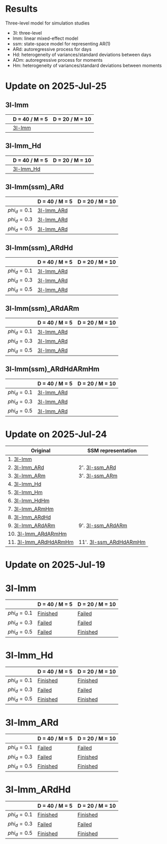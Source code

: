 # Results

Three-level model for simulation studies
- 3l: three-level
- lmm: linear mixed-effect model
- ssm: state-space model for representing AR(1)
- ARd: autoregressive process for days
- Hd: heterogeneity of variances/standard deviations between days
- ADm: autoregressive process for moments
- Hm: heterogeneity of variances/standard deviations between moments


# Update on 2025-Jul-25


## 3l-lmm

|             |D = 40 / M = 5|D = 20 / M = 10|
|-------------|--------------|---------------|
|             |[3l-lmm]()    |[]()|

## 3l-lmm_Hd
|             |D = 40 / M = 5|D = 20 / M = 10|
|-------------|--------------|---------------|
|             |[3l-lmm_Hd]() |[]()|


## 3l-lmm(ssm)_ARd
|             |D = 40 / M = 5|D = 20 / M = 10|
|-------------|--------------|---------------|
|$phi_d = 0.1$|[3l-lmm_ARd]()|[]()|
|$phi_d = 0.3$|[3l-lmm_ARd]()|[]()|
|$phi_d = 0.5$|[3l-lmm_ARd]()|[]()|

## 3l-lmm(ssm)_ARdHd
|             |D = 40 / M = 5|D = 20 / M = 10|
|-------------|--------------|---------------|
|$phi_d = 0.1$|[3l-lmm_ARd]()|[]()|
|$phi_d = 0.3$|[3l-lmm_ARd]()|[]()|
|$phi_d = 0.5$|[3l-lmm_ARd]()|[]()|


## 3l-lmm(ssm)_ARdARm
|             |D = 40 / M = 5|D = 20 / M = 10|
|-------------|--------------|---------------|
|$phi_d = 0.1$|[3l-lmm_ARd]()|[]()|
|$phi_d = 0.3$|[3l-lmm_ARd]()|[]()|
|$phi_d = 0.5$|[3l-lmm_ARd]()|[]()|

## 3l-lmm(ssm)_ARdHdARmHm
|             |D = 40 / M = 5|D = 20 / M = 10|
|-------------|--------------|---------------|
|$phi_d = 0.1$|[3l-lmm_ARd]()|[]()|
|$phi_d = 0.3$|[3l-lmm_ARd]()|[]()|
|$phi_d = 0.5$|[3l-lmm_ARd]()|[]()|


# Update on 2025-Jul-24

| Original | SSM representation |
|----------|--------------------|
|1. [3l-lmm](https://xup6y3ul6.github.io/project2_simulation/results/sim_3l-lmm__N20D20M20Seed20250611_result.html) | |
|2. [3l-lmm_ARd](https://xup6y3ul6.github.io/project2_simulation/results/sim_3l-lmm_ARd_N20D20M20Seed20250611_result.html) | 2'. [3l-ssm_ARd](https://xup6y3ul6.github.io/project2_simulation/results/sim_3l-ssm_ARd_N20D20M20Seed20250611_result.html) | |
|3. [3l-lmm_ARm](https://xup6y3ul6.github.io/project2_simulation/results/sim_3l-lmm_ARm_N20D20M20Seed20250611_result.html) | 3'. [3l-ssm_ARm](https://xup6y3ul6.github.io/project2_simulation/results/sim_3l-ssm_ARm_N20D20M20Seed20250611_result.html) | |
|4. [3l-lmm_Hd](https://xup6y3ul6.github.io/project2_simulation/results/sim_3l-lmm_Hd_N20D20M20Seed20250611_result.html) | |
|5. [3l-lmm_Hm](https://xup6y3ul6.github.io/project2_simulation/results/sim_3l-lmm_Hm_N20D20M20Seed20250611_result.html) | |
|6. [3l-lmm_HdHm](https://xup6y3ul6.github.io/project2_simulation/results/sim_3l-lmm_HdHm_N20D20M20Seed20250611_result.html) | |
|7. [3l-lmm_ARmHm](https://xup6y3ul6.github.io/project2_simulation/results/sim_3l-lmm_ARmHm_N20D20M20Seed20250611_result.html) | |
|8. [3l-lmm_ARdHd](https://xup6y3ul6.github.io/project2_simulation/results/sim_3l-lmm_ARdHd_N20D20M20Seed20250611_result.html) | |
|9. [3l-lmm_ARdARm](https://xup6y3ul6.github.io/project2_simulation/results/sim_3l-lmm_ARdARm_N20D20M20Seed20250611_result.html) | 9'. [3l-ssm_ARdARm](https://xup6y3ul6.github.io/project2_simulation/results/sim_3l-ssm_ARdARm_N20D20M20Seed20250611_result.html) |
|10. [3l-lmm_ARdARmHm](https://xup6y3ul6.github.io/project2_simulation/results/sim_3l-lmm_ARdARmHm_N20D20M20Seed20250611_result.html) | |
|11. [3l-lmm_ARdHdARmHm](https://xup6y3ul6.github.io/project2_simulation/results/sim_3l-lmm_ARdHdARmHm_N20D20M20Seed20250611_result.html) | 11'. [3l-ssm_ARdHdARmHm](https://xup6y3ul6.github.io/project2_simulation/results/sim_3l-ssm_ARdHdARmHm_N20D20M20Seed20250611_result.html) |


# Update on 2025-Jul-19

# 3l-lmm
|             |D = 40 / M = 5|D = 20 / M = 10|
|-------------|--------------|---------------|
|$phi_d = 0.1$|[Finished](https://xup6y3ul6.github.io/project2_simulation/results/sim_3l-lmm__N20D40M5phi_d0.1Seed20250617_result.html)|[Failed]()|
|$phi_d = 0.3$|[Failed]()|[Failed]()|
|$phi_d = 0.5$|[Failed]()|[Finished](https://xup6y3ul6.github.io/project2_simulation/results/sim_3l-lmm__N20D20M10phi_d0.5Seed20250617_result.html)|

# 3l-lmm_Hd

|             |D = 40 / M = 5|D = 20 / M = 10|
|-------------|--------------|---------------|
|$phi_d = 0.1$|[Finished](https://xup6y3ul6.github.io/project2_simulation/results/sim_3l-lmm_Hd_N20D40M5phi_d0.1Seed20250617_result.html)|[Finished](https://xup6y3ul6.github.io/project2_simulation/results/sim_3l-lmm_Hd_N20D20M10phi_d0.1Seed20250617_result.html)|
|$phi_d = 0.3$|[Failed]()|[Failed]()|
|$phi_d = 0.5$|[Finished](https://xup6y3ul6.github.io/project2_simulation/results/sim_3l-lmm_Hd_N20D40M5phi_d0.1Seed20250617_result.html)|[Finished](https://xup6y3ul6.github.io/project2_simulation/results/sim_3l-lmm_Hd_N20D20M10phi_d0.5Seed20250617_result.html)|

# 3l-lmm_ARd

|             |D = 40 / M = 5|D = 20 / M = 10|
|-------------|--------------|---------------|
|$phi_d = 0.1$|[Failed]()|[Failed]()|
|$phi_d = 0.3$|[Failed]()|[Finished](https://xup6y3ul6.github.io/project2_simulation/results/sim_3l-lmm_ARd_N20D20M10phi_d0.3Seed20250617_result.html)|
|$phi_d = 0.5$|[Finished](https://xup6y3ul6.github.io/project2_simulation/results/sim_3l-lmm_ARd_N20D40M5phi_d0.5Seed20250617_result.html)|[Finished](https://xup6y3ul6.github.io/project2_simulation/results/sim_3l-lmm_ARd_N20D20M10phi_d0.5Seed20250617_result.html)|

# 3l-lmm_ARdHd

|             |D = 40 / M = 5|D = 20 / M = 10|
|-------------|--------------|---------------|
|$phi_d = 0.1$|[Finished](https://xup6y3ul6.github.io/project2_simulation/results/sim_3l-lmm_ARdHd_N20D40M5phi_d0.1Seed20250617_result)|[Finished](https://xup6y3ul6.github.io/project2_simulation/results/sim_3l-lmm_ARdHd_N20D20M10phi_d0.1Seed20250617_result.html)|
|$phi_d = 0.3$|[Failed]()|[Failed]()|
|$phi_d = 0.5$|[Finished](https://xup6y3ul6.github.io/project2_simulation/results/sim_3l-lmm_ARdHd_N20D40M5phi_d0.5Seed20250617_result)|[Finished](https://xup6y3ul6.github.io/project2_simulation/results/sim_3l-lmm_ARdHd_N20D20M10phi_d0.5Seed20250617_result.html)|